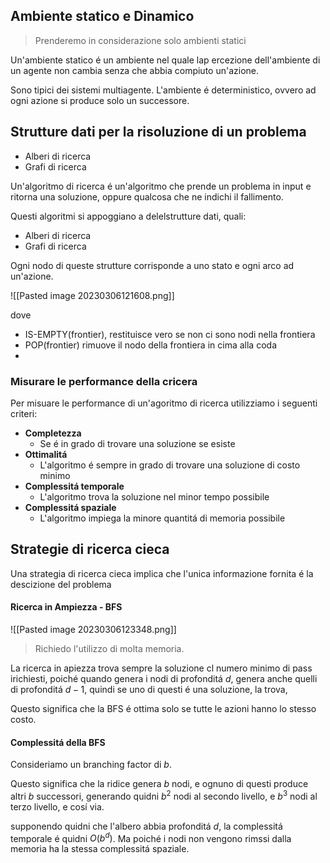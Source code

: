 ## Ambiente statico e Dinamico
> Prenderemo in considerazione solo ambienti statici

Un'ambiente statico é un ambiente nel quale lap ercezione dell'ambiente di un agente non cambia senza che abbia compiuto un'azione.

Sono tipici dei sistemi multiagente. 
L'ambiente é deterministico, ovvero ad ogni azione si produce solo un successore.

## Strutture dati per la risoluzione di un problema
- Alberi di ricerca
- Grafi di ricerca


Un'algoritmo di ricerca é un'algoritmo che prende un problema in input e ritorna una soluzione, oppure qualcosa che ne indichi il fallimento.

Questi algoritmi si appoggiano a delelstrutture dati, quali:
- Alberi di ricerca
- Grafi di ricerca

Ogni nodo di queste strutture corrisponde a uno stato e ogni arco ad un'azione.

![[Pasted image 20230306121608.png]]

dove 
- IS-EMPTY(frontier), restituisce vero se non ci sono nodi nella frontiera
- POP(frontier) rimuove il nodo della frontiera in cima alla coda
- 

### Misurare le performance della cricera
Per misuare le performance di un'agoritmo di ricerca utilizziamo i seguenti criteri:
- **Completezza**
	- Se é in grado di trovare una soluzione se esiste
- **Ottimalitá**
	- L'algoritmo é sempre in grado di trovare una soluzione di costo minimo
- **Complessitá temporale**
	- L'algoritmo trova la soluzione nel minor tempo possibile
- **Complessitá spaziale**
	- L'algoritmo impiega la minore quantitá di memoria possibile

## Strategie di ricerca cieca
Una strategia di ricerca cieca implica che l'unica informazione fornita é la descizione del problema
#### Ricerca in Ampiezza - BFS
![[Pasted image 20230306123348.png]]

> Richiedo l'utilizzo di molta memoria.

La ricerca in apiezza trova sempre la soluzione cl numero minimo di pass irichiesti, poiché quando genera i nodi di profonditá $d$, genera anche quelli di profonditá $d-1$, quindi se uno di questi é una soluzione, la trova,

Questo significa che la BFS é ottima solo se tutte le azioni hanno lo stesso costo.

#### Complessitá della BFS
Consideriamo un branching factor di $b$.

Questo significa che la ridice genera $b$ nodi, e ognuno di questi produce altri $b$ successori, generando quidni $b^2$ nodi al secondo livello, e $b^3$ nodi al terzo livello, e cosí via.

supponendo quidni che l'albero abbia profonditá $d$, la complessitá temporale é quidni $O(b^d)$.
Ma poiché i nodi non vengono rimssi dalla memoria ha la stessa complessitá spaziale.


